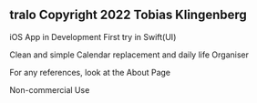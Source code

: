 tralo
Copyright 2022 Tobias Klingenberg
---------------------------------

iOS App in Development
First try in Swift(UI)

Clean and simple Calendar replacement and daily life Organiser

For any references, look at the About Page

Non-commercial Use
